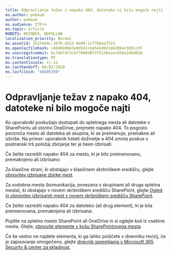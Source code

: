 ```yaml
---
title: Odpravljanje težav z napako 404, datoteke ni bilo mogoče najti
ms.author: pebaum
author: pebaum
ms.audience: ITPro
ms.topic: article
ROBOTS: NOINDEX, NOFOLLOW
localization_priority: Normal
ms.assetid: 1b15444c-367b-4523-8e08-1c77bbea7524
ms.openlocfilehash: c860b9db63e8d341cbe5e6d8d1d420b4c9d01c9f
ms.sourcegitcommit: bc7d6f4f3c9f7060d073f5130e1ec856e248d020
ms.translationtype: MT
ms.contentlocale: sl-SI
ms.lasthandoff: 06/02/2020
ms.locfileid: "44505359"
---
```

# <a name="troubleshoot-error-404-file-not-found"></a>Odpravljanje težav z napako 404, datoteke ni bilo mogoče najti

Ko uporabniki poskušajo dostopati do spletnega mesta ali datoteke v SharePointu ali storitvi OneDrive, prejmete napako 404. To pogosto povzroča mesto ali datoteka ali skupina, ki se preimenuje, premakne ali izbriše. Na primer: uporabnik hoteti doživetje a 404 zmota poskus v postranski trš položaj zbirjanje ter je been izbrisati.

Če želite razrešiti napako 404 za mesto, ki je bilo preimenovano, premaknjeno ali izbrisano:

Za klasične strani, ki obstajajo v klasičnem skrbniškem središču, glejte [obnovitev izbrisane zbirke mest](https://docs.microsoft.com/sharepoint/restore-deleted-site-collection).

Za sodobna mesta (komunikacija, povezana s skupinami ali druga spletna mesta), ki obstajajo v novem skrbniškem središču SharePoint, glejte [Ogled in obnovitev izbrisanih mest v novem skrbniškem središču SharePoint](https://docs.microsoft.com/sharepoint/restore-deleted-site-collection).

Če želite razrešiti napako 404 za datoteko (ali drug element), ki je bila preimenovana, premaknjena ali izbrisana:

Pojdite na spletno mesto SharePoint ali OneDrive in si oglejte koš iz vsebine mesta. Glejte, [obnovite elemente v košu SharePointovega mesta](https://support.office.com/article/Restore-items-in-the-Recycle-Bin-of-a-SharePoint-site-6df466b6-55f2-4898-8d6e-c0dff851a0be#ID0EAADAAA=Online).

Če še vedno ne najdete elementa, ki ga lahko poiščete v dnevniku revizij, če je zapisovanje omogočeno, glejte [dnevnik spremljanja v Microsoft 365 Security & center za skladnost](https://docs.microsoft.com/microsoft-365/compliance/search-the-audit-log-in-security-and-compliance).
